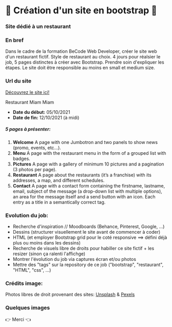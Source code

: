 # 🍛 Création d'un site en bootstrap 🍛
### Site dédié à un restaurant

### En bref 
Dans le cadre de la formation BeCode Web Developer, créer le site web d'un restaurant fictif. Style de restaurant au choix. 4 jours pour réalsier le job, 5 pages distinctes à créer avec Bootstrap. Prendre soin d'expliquer les étapes. Le site doit être responsible au moins en small et medium size. 


### Url du site

[Découvrez le site ici!](https://claracliment.github.io/restaurant-css-framework-/menu.html)

Restaurant Miam Miam
* **Date du début:** 05/10/2021
* **Date de fin:** 12/10/2021 (à midi)

##### 5 pages à présenter:
1. **Welcome**
A page with one Jumbotron and two panels to show news (promo, events, etc…​).
2. **Menu**
A page with the restaurant menu in the form of a grouped list with badges.
3. **Pictures**
A page with a gallery of minimum 10 pictures and a pagination (3 photos per page).
4. **Restaurant**
A page about the restaurants (it’s a franchise) with its addresses, a map, and different schedules.
5. **Contact**
A page with a contact form containing the firstname, lastname, email, subject of the message (a drop-down list with multiple options), an area for the message itself and a send button with an icon. Each entry as a title in a semantically correct tag.

### Evolution du job:
* Recherche d'inspiration // Moodboards (Behance, Pinterest, Google, ...)
* Dessins (structurer visuellement le site avant de commencer à coder)
* HTML (et employer Bootstrap grid pour le coté responsive ==> défini déjà plus ou moins dans les dessins)
* Recherche de visuels libre de droits pour habiller ce site fictif + les resizer (sinon ça ralenti l'affichge)
* Montrer l'évolution du job via captures écran et/ou photos
* Mettre des "tags" sur la repository de ce job ("bootstrap", "restaurant", "HTML", "css", ...)

### Crédits image:
Photos libres de droit provenant des sites: [Unsplash](https://unsplash.com/) & [Pexels](https://www.pexels.com/fr-fr/)

### Quelques images 



👉 Merci 👈
